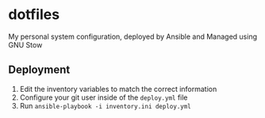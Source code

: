 # dotfiles
My personal system configuration, deployed by Ansible and Managed using GNU Stow

## Deployment
1. Edit the inventory variables to match the correct information
2. Configure your git user inside of the `deploy.yml` file
3. Run `ansible-playbook -i inventory.ini deploy.yml`
